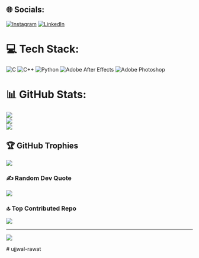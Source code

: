 
## 🌐 Socials:
[![Instagram](https://img.shields.io/badge/Instagram-%23E4405F.svg?logo=Instagram&logoColor=white)](https://instagram.com/_ujjwal_rawat_) [![LinkedIn](https://img.shields.io/badge/LinkedIn-%230077B5.svg?logo=linkedin&logoColor=white)](https://linkedin.com/in/ujjwal-rawat-) 

# 💻 Tech Stack:
![C](https://img.shields.io/badge/c-%2300599C.svg?style=for-the-badge&logo=c&logoColor=white) ![C++](https://img.shields.io/badge/c++-%2300599C.svg?style=for-the-badge&logo=c%2B%2B&logoColor=white) ![Python](https://img.shields.io/badge/python-3670A0?style=for-the-badge&logo=python&logoColor=ffdd54) ![Adobe After Effects](https://img.shields.io/badge/Adobe%20After%20Effects-9999FF.svg?style=for-the-badge&logo=Adobe%20After%20Effects&logoColor=white) ![Adobe Photoshop](https://img.shields.io/badge/adobe%20photoshop-%2331A8FF.svg?style=for-the-badge&logo=adobe%20photoshop&logoColor=white)
# 📊 GitHub Stats:
![](https://github-readme-stats.vercel.app/api?username=ujjwalrawat398&theme=dark&hide_border=false&include_all_commits=false&count_private=false)<br/>
![](https://github-readme-streak-stats.herokuapp.com/?user=ujjwalrawat398&theme=dark&hide_border=false)<br/>
![](https://github-readme-stats.vercel.app/api/top-langs/?username=ujjwalrawat398&theme=dark&hide_border=false&include_all_commits=false&count_private=false&layout=compact)

## 🏆 GitHub Trophies
![](https://github-profile-trophy.vercel.app/?username=ujjwalrawat398&theme=radical&no-frame=false&no-bg=true&margin-w=4)

### ✍️ Random Dev Quote
![](https://quotes-github-readme.vercel.app/api?type=horizontal&theme=radical)

### 🔝 Top Contributed Repo
![](https://github-contributor-stats.vercel.app/api?username=ujjwalrawat398&limit=5&theme=dark&combine_all_yearly_contributions=true)

---
[![](https://visitcount.itsvg.in/api?id=ujjwalrawat398&icon=0&color=0)](https://visitcount.itsvg.in)

<!-- Proudly created with GPRM ( https://gprm.itsvg.in ) --># ujjwal-rawat
